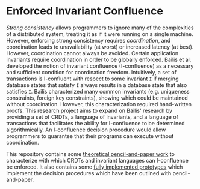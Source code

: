 # Enforced Invariant Confluence
*Strong consistency* allows programmers to ignore many of the complexities of a
distributed system, treating it as if it were running on a single machine.
However, enforcing strong consistency requires *coordination*, and coordination
leads to unavailability (at worst) or increased latency (at best). However,
coordination cannot always be avoided.  Certain application invariants require
coordination in order to be globally enforced. Bailis et al. developed the
notion of invariant confluence (I-confluence) as a necessary and sufficient
condition for coordination freedom. Intuitively, a set of transactions is
I-confluent with respect to some invariant `I` if merging database states that
satisfy `I` always results in a database state that also satisfies `I`.  Bailis
characterized many common invariants (e.g. uniqueness constraints, foreign key
constraints), showing which could be maintained without coordination. However,
this characterization required hand-written proofs. This research project aims
to expand on Bailis' research by providing a set of CRDTs, a language of
invariants, and a language of transactions that facilitates the ability for
I-confluence to be determined algorithmically. An I-confluence decision
procedure would allow programmers to guarantee that their programs can execute
without coordination.

This repository contains some [theoretical pencil-and-paper work](doc) to
characterize with which CRDTs and invariant languages can I-confluence be
enforced. It also contains some [fully implemented prototypes](src) which
implement the decision procedures which have been outlined with
pencil-and-paper.
